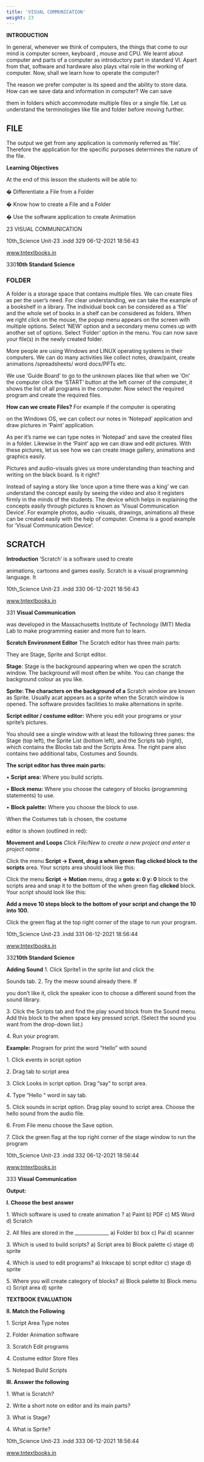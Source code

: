 ```yaml
---
title: 'VISUAL COMMUNICATION'
weight: 23
---
```


**INTRODUCTION**

In general, whenever we think of computers, the things that come to our mind is computer screen, keyboard , mouse and CPU. We learnt about computer and parts of a computer as introductory part in standard VI. Apart from that, software and hardware also plays vital role in the working of computer. Now, shall we learn how to operate the computer?

The reason we prefer computer is its speed and the ability to store data. How can we save data and information in computer? We can save

them in folders which accommodate multiple files or a single file. Let us understand the terminologies like file and folder before moving further.

## FILE


The output we get from any application is commonly referred as ‘file’. Therefore the application for the specific purposes determines the nature of the file.

**Learning Objectives**

At the end of this lesson the students will be able to:

� Differentiate a File from a Folder

� Know how to create a File and a Folder

� Use the software application to create Animation

23 VISUAL COMMUNICATION

10th\_Science Unit-23 .indd 329 06-12-2021 18:56:43

www.tntextbooks.in




  

330**10th Standard Science**

### FOLDER


A folder is a storage space that contains multiple files. We can create files as per the user’s need. For clear understanding, we can take the example of a bookshelf in a library. The individual book can be considered as a ‘file’ and the whole set of books in a shelf can be considered as folders. When we right click on the mouse, the popup menu appears on the screen with multiple options. Select ‘NEW’ option and a secondary menu comes up with another set of options. Select ‘Folder’ option in the menu. You can now save your file(s) in the newly created folder.

More people are using Windows and LINUX operating systems in their computers. We can do many activities like collect notes, draw/paint, create animations /spreadsheets/ word docs/PPTs etc.

We use ‘Guide Board’ to go to the unknown places like that when we ‘On’ the computer click the ‘START’ button at the left corner of the computer, it shows the list of all programs in the computer. Now select the required program and create the required files.

**How can we create Files?** For example if the computer is operating

on the Windows OS, we can collect our notes in ‘Notepad’ application and draw pictures in ‘Paint’ application.

As per it’s name we can type notes in ‘Notepad’ and save the created files in a folder. Likewise in the ‘Paint’ app we can draw and edit pictures. With these pictures, let us see how we can create image gallery, animations and graphics easily.

Pictures and audio-visuals gives us more understanding than teaching and writing on the black board. Is it right?

Instead of saying a story like ‘once upon a time there was a king’ we can understand the concept easily by seeing the video and also it registers firmly in the minds of the students. The device which helps in explaining the concepts easily through pictures is known as ‘Visual Communication Device’. For example photos, audio -visuals, drawings, animations all these can be created easily with the help of computer. Cinema is a good example for ‘Visual Communication Device’.

## SCRATCH


**Introduction** ‘Scratch’ is a software used to create

animations, cartoons and games easily. Scratch is a visual programming language. It

10th\_Science Unit-23 .indd 330 06-12-2021 18:56:43

www.tntextbooks.in




  

331 **Visual Communication**

was developed in the Massachusetts Institute of Technology (MIT) Media Lab to make programming easier and more fun to learn.

**Scratch Environment Editor** The Scratch editor has three main parts:

They are Stage, Sprite and Script editor.

**Stage**: Stage is the background appearing when we open the scratch window. The background will most often be white. You can change the background colour as you like.

**Sprite: The characters on the background of a** Scratch window are known as Sprite. Usually acat appears as a sprite when the Scratch window is opened. The software provides facilities to make alternations in sprite.

**Script editor / costume editor:** Where you edit your programs or your sprite’s pictures.

You should see a single window with at least the following three panes: the Stage (top left), the Sprite List (bottom left), and the Scripts tab (right), which contains the Blocks tab and the Scripts Area. The right pane also contains two additional tabs, Costumes and Sounds.

**The script editor has three main parts:**

• **Script area:** Where you build scripts.

• **Block menu:** Where you choose the category of blocks (programming statements) to use.

• **Block palette:** Where you choose the block to use.

When the Costumes tab is chosen, the costume

editor is shown (outlined in red):

**Movement and Loops** _Click File/New to create a new project and enter a project name ._

Click the menu **Script → Event, drag a when green flag clicked block to the scripts** area. Your scripts area should look like this:

Click the menu **Script → Motion** menu, drag a **goto x: 0 y: 0** block to the scripts area and snap it to the bottom of the when green flag **clicked** block. Your script should look like this:

**Add a move 10 steps block to the bottom of your script and change the 10 into 100.**

Click the green flag at the top right corner of the stage to run your program.

10th\_Science Unit-23 .indd 331 06-12-2021 18:56:44

www.tntextbooks.in




  

332**10th Standard Science**

**Adding Sound** 1\. Click Sprite1 in the sprite list and click the

Sounds tab. 2. Try the meow sound already there. If

you don’t like it, click the speaker icon to choose a different sound from the sound library.

3\. Click the Scripts tab and find the play sound block from the Sound menu. Add this block to the when space key pressed script. (Select the sound you want from the drop-down list.)

4\. Run your program.

**Example:** Program for print the word “Hello” with sound

1\. Click events in script option

2\. Drag tab to script area

3\. Click Looks in script option. Drag “say” to script area.

4\. Type “Hello “ word in say tab.

5\. Click sounds in script option. Drag play sound to script area. Choose the hello sound from the audio file.

6\. From File menu choose the Save option.

7\. Click the green flag at the top right corner of the stage window to run the program

10th\_Science Unit-23 .indd 332 06-12-2021 18:56:44

www.tntextbooks.in




  

333 **Visual Communication**

**Output:**

**I. Choose the best answer**

1\. Which software is used to create animation ? a) Paint b) PDF c) MS Word d) Scratch

2\. All files are stored in the \_\_\_\_\_\_\_\_\_\_\_\_\_\_ a) Folder b) box c) Pai d) scanner

3\. Which is used to build scripts? a) Script area b) Block palette c) stage d) sprite

4\. Which is used to edit programs? a) Inkscape b) script editor c) stage d) sprite

5\. Where you will create category of blocks? a) Block palette b) Block menu c) Script area d) sprite

**TEXTBOOK EVALUATION**

**II. Match the Following**

1\. Script Area Type notes

2\. Folder Animation software

3\. Scratch Edit programs

4\. Costume editor Store files

5\. Notepad Build Scripts

**III. Answer the following**

1\. What is Scratch?

2\. Write a short note on editor and its main parts?

3\. What is Stage?

4\. What is Sprite?

10th\_Science Unit-23 .indd 333 06-12-2021 18:56:44

www.tntextbooks.in




